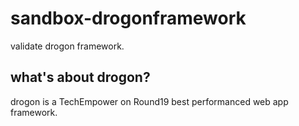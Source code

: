 # sandbox-drogonframework
validate drogon framework.

## what's about drogon?

drogon is a TechEmpower on Round19 best performanced web app framework.
